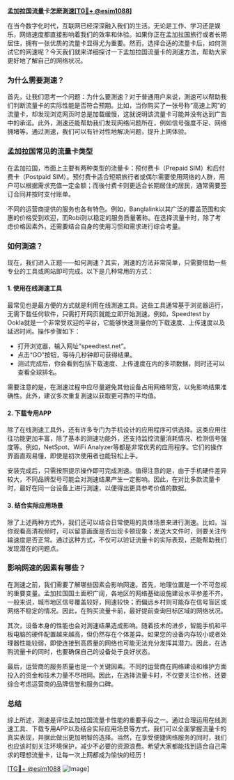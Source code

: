 **孟加拉国流量卡怎麽測速[[TG💪+ @esim1088](https://t.me/s/esim1088)]**

在当今数字化时代，互联网已经深深融入我们的生活。无论是工作、学习还是娱乐，网络速度都直接影响着我们的效率和体验。如果你正在孟加拉国旅行或者长期居住，拥有一张优质的流量卡显得尤为重要。然而，选择合适的流量卡后，如何测试它的网速呢？今天我们就来详细探讨一下孟加拉国流量卡的測速方法，帮助大家更好地了解自己的网络状况。

### 为什么需要測速？

首先，让我们思考一个问题：为什么要測速？对于普通用户来说，測速可以帮助我们判断流量卡的实际性能是否符合预期。比如，当你购买了一张号称“高速上网”的流量卡，却发现浏览网页时总是加载缓慢，这就说明该流量卡可能并没有达到广告中的承诺。此外，測速还能帮助我们发现网络问题所在，例如信号强度不足、网络拥堵等。通过測速，我们可以有针对性地解决问题，提升上网体验。

### 孟加拉国常见的流量卡类型

在孟加拉国，市面上主要有两种类型的流量卡：预付费卡（Prepaid SIM）和后付费卡（Postpaid SIM）。预付费卡适合短期旅行者或偶尔需要使用网络的人群，用户可以根据需求充值一定金额；而後付费卡则更适合长期居住的居民，通常需要签订合同并按时支付账单。

不同的运营商提供的服务也各有特色。例如，Banglalink以其广泛的覆盖范围和实惠的价格受到欢迎，而Robi则以稳定的服务质量著称。在选择流量卡时，除了考虑价格因素外，还需要结合自身的使用习惯和需求进行综合考量。

### 如何測速？

现在，我们进入正题——如何測速？其实，測速的方法非常简单，只需要借助一些专业的工具或网站即可完成。以下是几种常用的方式：

#### 1. 使用在线測速工具

最常见也是最方便的方式就是利用在线測速工具。这些工具通常基于浏览器运行，无需下载任何软件，只需打开网页就能立即开始測速。例如，Speedtest by Ookla就是一个非常受欢迎的平台，它能够快速测量你的下载速度、上传速度以及延迟时间。操作步骤如下：

- 打开浏览器，输入网址“speedtest.net”。
- 点击“GO”按钮，等待几秒钟即可获得结果。
- 测试完成后，你会看到包括下载速度、上传速度在内的多项数据，同时还可以查看全球排名。

需要注意的是，在測速过程中应尽量避免其他设备占用网络带宽，以免影响结果准确性。此外，建议多次重复測速以获取更可靠的平均值。

#### 2. 下载专用APP

除了在线測速工具外，还有许多专门为手机设计的应用程序可供选择。这类应用往往功能更加丰富，除了基本的测速功能外，还支持监控流量消耗情况、检测信号强度等。例如，NetSpot、WiFi Analyzer等都是非常优秀的应用程序。它们的操作界面直观易懂，即使是初次使用者也能轻松上手。

安装完成后，只需按照提示操作即可完成測速。值得注意的是，由于手机硬件差异较大，不同品牌型号可能会对測速结果产生一定影响。因此，在对比多款流量卡时，最好在同一台设备上进行測速，以便得出更具参考价值的数据。

#### 3. 结合实际应用场景

除了上述两种方式外，我们还可以结合日常使用的具体场景来进行測速。比如，当你观看高清视频时，可以留意画面是否出现卡顿现象；发送大文件时，则要关注传输速度是否正常。通过这种方式，不仅可以验证流量卡的实际表现，还能帮助我们发现潜在的问题点。

### 影响网速的因素有哪些？

在測速之前，我们需要了解哪些因素会影响网速。首先，地理位置是一个不可忽视的重要变量。孟加拉国国土面积广阔，各地区的网络基础设施建设水平参差不齐。一般来说，城市地区信号覆盖较好，网速较快；而偏远乡村则可能存在信号盲区或网络不稳定的情况。因此，在购买流量卡前，最好提前查询目标区域的网络状况。

其次，设备本身的性能也会对測速结果造成影响。随着技术的进步，智能手机和平板电脑的硬件配置越来越高，但仍然存在个体差异。如果您的设备内存较小或者处理器性能较弱，即使连接到高质量的网络也可能无法充分发挥其潜力。因此，在选购流量卡的同时，也要确保自己的设备处于良好状态。

最后，运营商的服务质量也是一个关键因素。不同的运营商在网络建设和维护方面投入的资金和技术力量不尽相同。因此，在选择流量卡时，不仅要关注价格，还要综合考虑运营商的品牌信誉和服务口碑。

### 总结

综上所述，測速是评估孟加拉国流量卡性能的重要手段之一。通过合理运用在线測速工具、下载专用APP以及结合实际应用场景等方式，我们可以全面掌握流量卡的真实表现，并据此做出更加明智的选择。当然，在享受便捷网络服务的同时，我们也应该时刻关注环境保护，减少不必要的资源浪费。希望大家都能找到适合自己需求的理想流量卡，让每一次上网都成为愉快的经历！

[[TG💪+ @esim1088](https://t.me/s/esim1088) ![Image](https://i.postimg.cc/4NQfJmqS/Snipaste-2025-05-13-00-14-12.png)]
